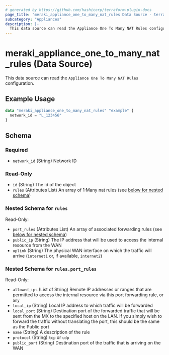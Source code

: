 ```yaml
---
# generated by https://github.com/hashicorp/terraform-plugin-docs
page_title: "meraki_appliance_one_to_many_nat_rules Data Source - terraform-provider-meraki"
subcategory: "Appliances"
description: |-
  This data source can read the Appliance One To Many NAT Rules configuration.
---
```


# meraki_appliance_one_to_many_nat_rules (Data Source)

This data source can read the `Appliance One To Many NAT Rules` configuration.

## Example Usage

```terraform
data "meraki_appliance_one_to_many_nat_rules" "example" {
  network_id = "L_123456"
}
```

<!-- schema generated by tfplugindocs -->
## Schema

### Required

- `network_id` (String) Network ID

### Read-Only

- `id` (String) The id of the object
- `rules` (Attributes List) An array of 1:Many nat rules (see [below for nested schema](#nestedatt--rules))

<a id="nestedatt--rules"></a>
### Nested Schema for `rules`

Read-Only:

- `port_rules` (Attributes List) An array of associated forwarding rules (see [below for nested schema](#nestedatt--rules--port_rules))
- `public_ip` (String) The IP address that will be used to access the internal resource from the WAN
- `uplink` (String) The physical WAN interface on which the traffic will arrive (`internet1` or, if available, `internet2`)

<a id="nestedatt--rules--port_rules"></a>
### Nested Schema for `rules.port_rules`

Read-Only:

- `allowed_ips` (List of String) Remote IP addresses or ranges that are permitted to access the internal resource via this port forwarding rule, or `any`
- `local_ip` (String) Local IP address to which traffic will be forwarded
- `local_port` (String) Destination port of the forwarded traffic that will be sent from the MX to the specified host on the LAN. If you simply wish to forward the traffic without translating the port, this should be the same as the Public port
- `name` (String) A description of the rule
- `protocol` (String) `tcp` or `udp`
- `public_port` (String) Destination port of the traffic that is arriving on the WAN
